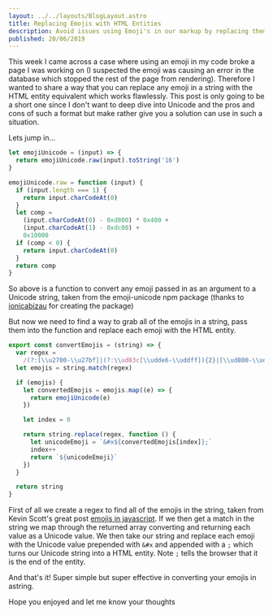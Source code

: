 ```yaml
---
layout: ../../layouts/BlogLayout.astro
title: Replacing Emojis with HTML Entities
description: Avoid issues using Emoji's in our markup by replacing them with the HTML entity equivalent. Let's write a script to help us do this.
published: 20/06/2019
---
```


This week I came across a case where using an emoji in my code broke a page I was working on (I suspected the emoji was causing an error in the database which stopped the rest of the page from rendering). Therefore I wanted to share a way that you can replace any emoji in a string with the HTML entity equivalent which works flawlessly. This post is only going to be a short one since I don't want to deep dive into Unicode and the pros and cons of such a format but make rather give you a solution can use in such a situation.

Lets jump in...

```js
let emojiUnicode = (input) => {
  return emojiUnicode.raw(input).toString('16')
}

emojiUnicode.raw = function (input) {
  if (input.length === 1) {
    return input.charCodeAt(0)
  }
  let comp =
    (input.charCodeAt(0) - 0xd800) * 0x400 +
    (input.charCodeAt(1) - 0xdc00) +
    0x10000
  if (comp < 0) {
    return input.charCodeAt(0)
  }
  return comp
}
```

So above is a function to convert any emoji passed in as an argument to a Unicode string, taken from the emoji-unicode npm package (thanks to [ionicabizau](https://www.npmjs.com/~ionicabizau) for creating the package)

But now we need to find a way to grab all of the emojis in a string, pass them into the function and replace each emoji with the HTML entity.

```js
export const convertEmojis = (string) => {
  var regex =
    /(?:[\\u2700-\\u27bf]|(?:\\ud83c[\\udde6-\\uddff]){2}|[\\ud800-\\udbff][\\udc00-\\udfff]|[\\u0023-\\u0039]\\ufe0f?\\u20e3|\\u3299|\\u3297|\\u303d|\\u3030|\\u24c2|\\ud83c[\\udd70-\\udd71]|\\ud83c[\\udd7e-\\udd7f]|\\ud83c\\udd8e|\\ud83c[\\udd91-\\udd9a]|\\ud83c[\\udde6-\\uddff]|[\\ud83c[\\ude01\\uddff]|\\ud83c[\\ude01-\\ude02]|\\ud83c\\ude1a|\\ud83c\\ude2f|[\\ud83c[\\ude32\\ude02]|\\ud83c\\ude1a|\\ud83c\\ude2f|\\ud83c[\\ude32-\\ude3a]|[\\ud83c[\\ude50\\ude3a]|\\ud83c[\\ude50-\\ude51]|\\u203c|\\u2049|[\\u25aa-\\u25ab]|\\u25b6|\\u25c0|[\\u25fb-\\u25fe]|\\u00a9|\\u00ae|\\u2122|\\u2139|\\ud83c\\udc04|[\\u2600-\\u26FF]|\\u2b05|\\u2b06|\\u2b07|\\u2b1b|\\u2b1c|\\u2b50|\\u2b55|\\u231a|\\u231b|\\u2328|\\u23cf|[\\u23e9-\\u23f3]|[\\u23f8-\\u23fa]|\\ud83c\\udccf|\\u2934|\\u2935|[\\u2190-\\u21ff])/g
  let emojis = string.match(regex)

  if (emojis) {
    let convertedEmojis = emojis.map((e) => {
      return emojiUnicode(e)
    })

    let index = 0

    return string.replace(regex, function () {
      let unicodeEmoji = `&#x${convertedEmojis[index]};`
      index++
      return `${unicodeEmoji}`
    })
  }

  return string
}
```

First of all we create a regex to find all of the emojis in the string, taken from Kevin Scott's great post [emojis in javascript](https://thekevinscott.com/emojis-in-javascript/). If we then get a match in the string we map through the returned array converting and returning each value as a Unicode value. We then take our string and replace each emoji with the Unicode value prepended with `&#x` and appended with a `;` which turns our Unicode string into a HTML entity. Note `;` tells the browser that it is the end of the entity.

And that's it! Super simple but super effective in converting your emojis in astring.

Hope you enjoyed and let me know your thoughts
